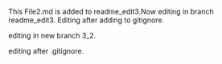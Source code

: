 This File2.md is added to readme_edit3.Now editing in branch readme_edit3.
Editing after adding to gitignore.

editing in new branch 3_2.

editing after .gitignore.

